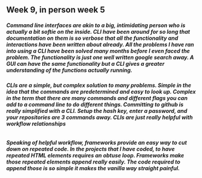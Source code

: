 ## Week 9, in person week 5

##### Command line interfaces are akin to a big, intimidating person who is actually a bit softie on the inside. CLI have been around for so long that documentation on them is so verbose that all the functionality and interactions have been written about already. All the problems I have ran into using a CLI have been solved many months before I even faced the problem. The functionality is just one well written google search away. A GUI can have the same functionality but a CLI gives a greater understanding of the functions actually running. 
#####   
##### CLIs are a simple, but complex solution to many problems. Simple in the idea that the commands are predetermined and easy to look up. Complex in the term that there are many commands and different flags you can add to a command line to do different things. Committing to github is really simplified with a CLI. Setup the hash key, enter a password, and your repositories are 3 commands away. CLIs are just really helpful with workflow relationships
###### 
##### Speaking  of helpful workflow, frameworks provide an easy way to cut down on repeated code. In the projects that I have coded, to have repeated HTML elements requires an obtuse loop. Frameworks make those repeated elements append really easily. The code required to append those is so simple it makes the vanilla way straight painful. 